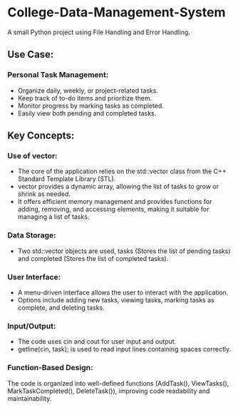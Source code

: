 # College-Data-Management-System
A small Python project using File Handling and Error Handling.

## Use Case:

### Personal Task Management:
- Organize daily, weekly, or project-related tasks.
- Keep track of to-do items and prioritize them.
- Monitor progress by marking tasks as completed.
- Easily view both pending and completed tasks.

## Key Concepts:

### Use of vector:
- The core of the application relies on the std::vector class from the C++ Standard Template Library (STL).
- vector provides a dynamic array, allowing the list of tasks to grow or shrink as needed.
- It offers efficient memory management and provides functions for adding, removing, and accessing elements, making it suitable for managing a list of tasks.

### Data Storage:
- Two std::vector objects are used, tasks (Stores the list of pending tasks) and completed (Stores the list of completed tasks).
  
### User Interface:
- A menu-driven interface allows the user to interact with the application.
- Options include adding new tasks, viewing tasks, marking tasks as complete, and deleting tasks.

### Input/Output:
- The code uses cin and cout for user input and output.
- getline(cin, task); is used to read input lines containing spaces correctly.

### Function-Based Design:
The code is organized into well-defined functions (AddTask(), ViewTasks(), MarkTaskCompleted(), DeleteTask()), improving code readability and maintainability.
